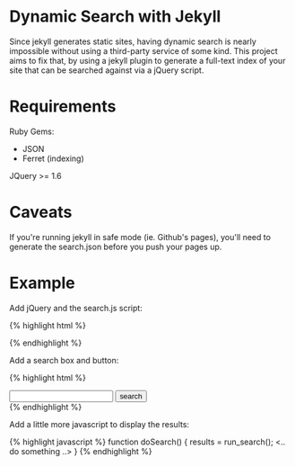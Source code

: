 # Dynamic Search with Jekyll

Since jekyll generates static sites, having dynamic search is nearly impossible without using a third-party service of some kind. This project aims to fix that, by using a jekyll plugin to generate a full-text index of your site that can be searched against via a jQuery script. 

# Requirements

Ruby Gems:
* JSON
* Ferret (indexing)

JQuery >= 1.6	

# Caveats

If you're running jekyll in safe mode (ie. Github's pages), you'll need to generate the search.json before you push your pages up. 

# Example

Add jQuery and the search.js script:

{% highlight html %}
<script type="text/javascript" src="https://ajax.googleapis.com/ajax/libs/jquery/1.7.2/jquery.min.js"></script>
<script type="text/javascript" src="/scripts/search.js"></script>
{% endhighlight %}

Add a search box and button:

{% highlight html %}
<div id="searchdiv">
 <input id="searchbox" class="search" type="text" />
 <input id="searchbutton" class="search" type="button" value="search" onclick="javascript:doSearch();" />
</div>
{% endhighlight %}

Add a little more javascript to display the results:

{% highlight javascript %}
function doSearch() {
  results = run_search();
  <.. do something ..>
}
{% endhighlight %}
